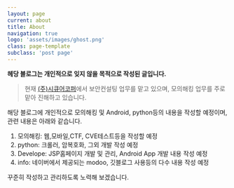 ```yaml
---
layout: page
current: about
title: About
navigation: true
logo: 'assets/images/ghost.png'
class: page-template
subclass: 'post page'
---
```


<p><strong>헤당 블로그는 개인적으로 잊지 않을 목적으로 작성된 글입니다.</strong></p>

> 현재 [(주)시큐어코퍼](https://www.securecorp.co.kr)에서 보안컨설팅 업무를 맡고 있으며, 모의해킹 업무를 주로 맡아 진해하고 있습니다.

해당 블로그에 개인적으로 모의해킹 및 Android, python등의 내용을 작성할 예정이며, 관련 내용은 아래와 같습니다.

1. 모의해킹: 웹,모바일,CTF, CVE테스트등을 작성할 예정
2. python: 크롤러, 암복호화, 그외 개발 작성 예정
3. Develope: JSP홈페이지 개발 및 관리, Android App 개발 내용 작성 예정
4. info: 네이버에서 제공되는 modoo, 깃블로그 사용등의 다수 내용 작성 예정

꾸준히 작성하고 관리하도록 노력해 보겠습니다.